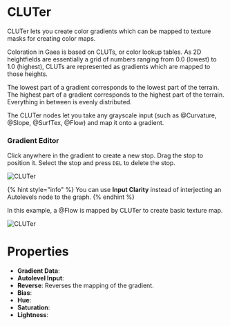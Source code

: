 # CLUTer



CLUTer lets you create color gradients which can be mapped to texture masks for creating color maps.

Coloration in Gaea is based on CLUTs, or color lookup tables. As 2D heightfields are essentially a grid of numbers ranging from 0.0 (lowest) to 1.0 (highest), CLUTs are represented as gradients which are mapped to those heights.

The lowest part of a gradient corresponds to the lowest part of the terrain. The highest part of a gradient corresponds to the highest part of the terrain. Everything in between is evenly distributed.

The CLUTer nodes let you take any grayscale input (such as @Curvature, @Slope, @SurfTex, @Flow) and map it onto a gradient.

### Gradient Editor
Click anywhere in the gradient to create a new stop. Drag the stop to position it. Select the stop and press `DEL` to delete the stop.

![CLUTer](../../images/CLUT-sample.webp)

{% hint style="info" %}
You can use **Input Clarity** instead of interjecting an Autolevels node to the graph.
{% endhint %}

In this example, a @Flow is mapped by CLUTer to create basic texture map.

![CLUTer](../../images/CLUT-sample2.webp)



# Properties

- **Gradient Data**: 
- **Autolevel Input**: 
- **Reverse**: Reverses the mapping of the gradient.
- **Bias**: 
- **Hue**: 
- **Saturation**: 
- **Lightness**: 



